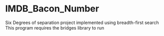 # IMDB_Bacon_Number
Six Degrees of separation project implemented using breadth-first search<br />
This program requires the bridges library to run <br />
